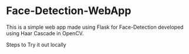 # Face-Detection-WebApp

This is a simple web app made using Flask for Face-Detection developed using Haar Cascade in OpenCV.

Steps to Try it out locally
